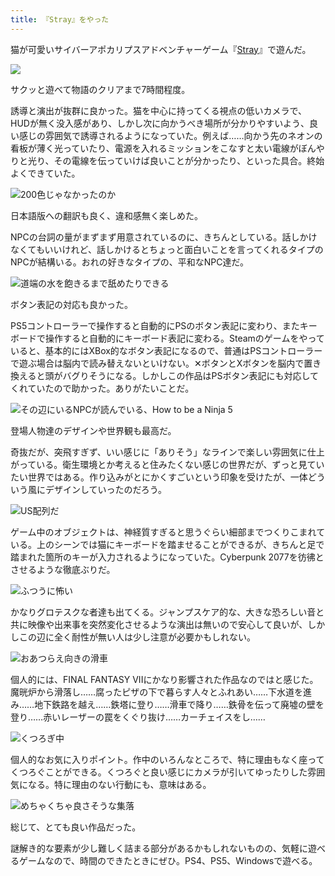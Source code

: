 ```yaml
---
title: 『Stray』をやった
---
```

猫が可愛いサイバーアポカリプスアドベンチャーゲーム『[Stray](https://store.steampowered.com/app/1332010/Stray/?l=japanese)』で遊んだ。

![](https://lh5.googleusercontent.com/I3FoB7gCtUgYBzFe7fyrajz1dEl8AkGsS9folpSUKDV8ahYOOxv6pyNwAIkWkb7GnkFkrVstZuufFHT5cjdTJ8EJ4Obtm4tJeDRJrXcq6-uSem6I4TGps1ebqYJoxuGX2EdOjPwXKTu0PFPu0O_SUhg)

サクッと遊べて物語のクリアまで7時間程度。

誘導と演出が抜群に良かった。猫を中心に持ってくる視点の低いカメラで、HUDが無く没入感があり、しかし次に向かうべき場所が分かりやすいよう、良い感じの雰囲気で誘導されるようになっていた。例えば……向かう先のネオンの看板が薄く光っていたり、電源を入れるミッションをこなすと太い電線がぼんやりと光り、その電線を伝っていけば良いことが分かったり、といった具合。終始よくできていた。

![](https://lh6.googleusercontent.com/IrcBT7dblitO0cJME_tTK_teIaNDULJz1P0ZQ1fNDvDGdrNhWksmyu6gGTqG9OHLJ5fYx1nZVftQLuvtwXaJuIPjVWvaHm7h6VdpV2cNgpxPMpUsrC3dZh-ZGaZPSCYnnww5XbttlLa3twrZVuyexuk "200色じゃなかったのか")

日本語版への翻訳も良く、違和感無く楽しめた。

NPCの台詞の量がまずまず用意されているのに、きちんとしている。話しかけなくてもいいけれど、話しかけるとちょっと面白いことを言ってくれるタイプのNPCが結構いる。おれの好きなタイプの、平和なNPC達だ。

![](https://lh6.googleusercontent.com/6N-d_Qc1pWtF2cju7_o500bZWeJtSKLC1hx06rJZjXzZ2C6BguwpYwKRi7Ez5AE14iY2WLzR5Lj6bXBQKeofOcLxpnhOsBulSfdzsYorueU8yPbXV91W-6bsWSL-SaIu9jAO28UtbO6Q4uRBzRsC4eU "道端の水を飽きるまで舐めたりできる")

ボタン表記の対応も良かった。

PS5コントローラーで操作すると自動的にPSのボタン表記に変わり、またキーボードで操作すると自動的にキーボード表記に変わる。Steamのゲームをやっていると、基本的にはXBox的なボタン表記になるので、普通はPSコントローラーで遊ぶ場合は脳内で読み替えないといけない。✕ボタンとXボタンを脳内で置き換えると頭がバグりそうになる。しかしこの作品はPSボタン表記にも対応してくれていたので助かった。ありがたいことだ。

![](https://lh3.googleusercontent.com/LsAn6C9FC6blpGz9XOfAI_mctPt8rwTyJYXEcS8UqAeCCezrmd8co2Ize0fgHHcwkY4HiXAxRHh9C4G8T6Mb6pgVBfmxjeCAwmFv4P97PcO4BZEjKMzMD-neNgMr5J2cx2t59IvfgagttNqStTuZ6Lo "その辺にいるNPCが読んでいる、How to be a Ninja 5")

登場人物達のデザインや世界観も最高だ。

奇抜だが、突飛すぎず、いい感じに「ありそう」なラインで楽しい雰囲気に仕上がっている。衛生環境とか考えると住みたくない感じの世界だが、ずっと見ていたい世界ではある。作り込みがとにかくすごいという印象を受けたが、一体どういう風にデザインしていったのだろう。

![](https://lh4.googleusercontent.com/T_7CrDXQ404RQYKV85kHBpErv4SndmRFaz58DzGI84PJ50Raf1qa9RYKlzj6LzUfVy1Yzi-A6CVbjboGEaepzJpj3csR9b0hZOtCI66mkSjaSZUJvpuR4U1VMiuaxfI2j4B7UHInuuhF-4Oh9nG9-Xg "US配列だ")

ゲーム中のオブジェクトは、神経質すぎると思うぐらい細部までつくりこまれている。上のシーンでは猫にキーボードを踏ませることができるが、きちんと足で踏まれた箇所のキーが入力されるようになっていた。Cyberpunk 2077を彷彿とさせるような徹底ぶりだ。

![](https://lh5.googleusercontent.com/AE3SCIgk8K2husVVDXfyRFtgcu6VTWyM31w7Dc4_HzoexvnUrtgLgObaIAV-5BpfeVXrgZLbrQvGgN7LY1rBytDray6edOxW_qo0mXl8l_0UGzISlmsJjIdHGrXephIFEy13893dhIpRPUbN3N11GB8 "ふつうに怖い")

かなりグロテスクな者達も出てくる。ジャンプスケア的な、大きな恐ろしい音と共に映像や出来事を突然変化させるような演出は無いので安心して良いが、しかしこの辺に全く耐性が無い人は少し注意が必要かもしれない。

![](https://lh5.googleusercontent.com/iWlvT7QrL3rWBfqQTbLQrSxwHxJXAxc8xxoVJS1RQFc9ZSb0lr6GoJSsU0p_b5MTgpKFdGSNOY_HqYVsBU-aMRkK825hUqz8GekOdkixEoxfaAGUz31OLoVO-FH-nTQpJ9Ghfx5adHg_0_Bnn-78NtA "おあつらえ向きの滑車")

個人的には、FINAL FANTASY VIIにかなり影響された作品なのではと感じた。魔晄炉から滑落し……腐ったピザの下で暮らす人々とふれあい……下水道を進み……地下鉄路を越え……鉄塔に登り……滑車で降り……鉄骨を伝って廃墟の壁を登り……赤いレーザーの罠をくぐり抜け……カーチェイスをし……

![](https://lh5.googleusercontent.com/CDwz1xIUysd7y1fS2jzRFOrHi78zZRSBA2-6I9zT7JPQujqT1VGEGbzkT_V8oViwZnS16CoXAAqrlZ6fifMThzBVP2y7KkFLOW4iUgjqnR8tNG-4fxae5WGTlQMTc0W6YxNZrDXucNRdIm1XG61ETKQ "くつろぎ中")

個人的なお気に入りポイント。作中のいろんなところで、特に理由もなく座ってくつろぐことができる。くつろぐと良い感じにカメラが引いてゆったりした雰囲気になる。特に理由のない行動にも、意味はある。

![](https://lh3.googleusercontent.com/tuBGqplfZQXi1d5cue1BV48bIL0MX7wYx4iGHlJ_vxuFy7Ew5MghYlCpSS0D0Y0PtjU4-oMACgMTb3yovG-60aHbJ4RTzdxqDQjElYfb5EUhJi72aVc0o2UabrcLyIOBuSI0J8MeT034ikUMB0FKGGk "めちゃくちゃ良さそうな集落")

総じて、とても良い作品だった。

謎解き的な要素が少し難しく詰まる部分があるかもしれないものの、気軽に遊べるゲームなので、時間のできたときにぜひ。PS4、PS5、Windowsで遊べる。
